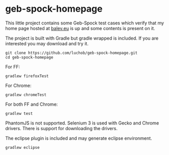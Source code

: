 # geb-spock-homepage

This little project contains some Geb-Spock test cases which verify that my home page hosted at [balev.eu](http://balev.eu) is up and some contents is present on it.

The project is built with Gradle but gradle wrapped is included. If you are interested you may download and try it. 

```
git clone https://github.com/luchob/geb-spock-homepage.git
cd geb-spock-homepage
```

For FF:

```
gradlew firefoxTest
```

For Chrome:

```
gradlew chromeTest
```

For both FF and Chrome:

```
gradlew test
```

PhantomJS is not supported. Selenium 3 is used with Gecko and Chrome drivers. There is support for downloading the drivers.

The eclipse plugin is included and may generate eclipse environment.

```
gradlew eclipse
```
